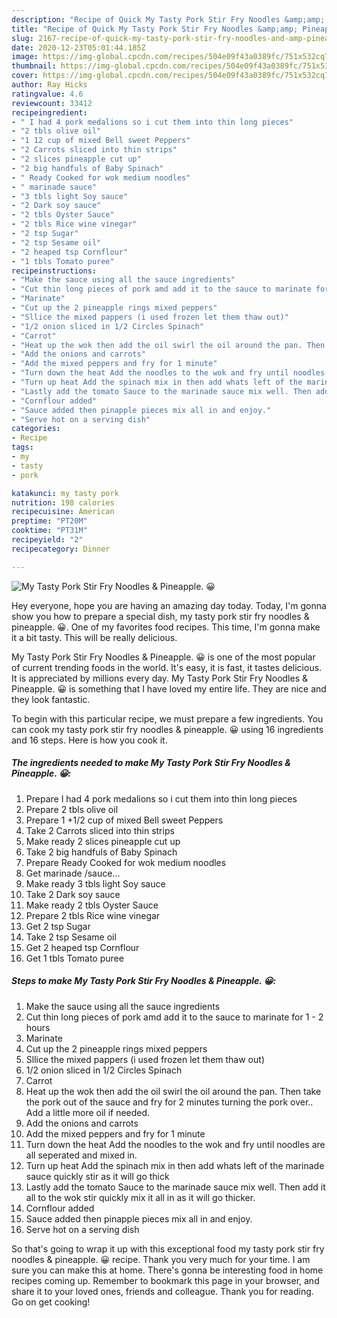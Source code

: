 ```yaml
---
description: "Recipe of Quick My Tasty Pork Stir Fry Noodles &amp;amp; Pineapple. 😀"
title: "Recipe of Quick My Tasty Pork Stir Fry Noodles &amp;amp; Pineapple. 😀"
slug: 2167-recipe-of-quick-my-tasty-pork-stir-fry-noodles-and-amp-pineapple
date: 2020-12-23T05:01:44.185Z
image: https://img-global.cpcdn.com/recipes/504e09f43a0389fc/751x532cq70/my-tasty-pork-stir-fry-noodles-pineapple-😀-recipe-main-photo.jpg
thumbnail: https://img-global.cpcdn.com/recipes/504e09f43a0389fc/751x532cq70/my-tasty-pork-stir-fry-noodles-pineapple-😀-recipe-main-photo.jpg
cover: https://img-global.cpcdn.com/recipes/504e09f43a0389fc/751x532cq70/my-tasty-pork-stir-fry-noodles-pineapple-😀-recipe-main-photo.jpg
author: Ray Hicks
ratingvalue: 4.6
reviewcount: 33412
recipeingredient:
- " I had 4 pork medalions so i cut them into thin long pieces"
- "2 tbls olive oil"
- "1 12 cup of mixed Bell sweet Peppers"
- "2 Carrots sliced into thin strips"
- "2 slices pineapple cut up"
- "2 big handfuls of Baby Spinach"
- " Ready Cooked for wok medium noodles"
- " marinade sauce"
- "3 tbls light Soy sauce"
- "2 Dark soy sauce"
- "2 tbls Oyster Sauce"
- "2 tbls Rice wine vinegar"
- "2 tsp Sugar"
- "2 tsp Sesame oil"
- "2 heaped tsp Cornflour"
- "1 tbls Tomato puree"
recipeinstructions:
- "Make the sauce using all the sauce ingredients"
- "Cut thin long pieces of pork amd add it to the sauce to marinate for 1 - 2 hours"
- "Marinate"
- "Cut up the 2 pineapple rings mixed peppers"
- "Sllice the mixed pappers (i used frozen let them thaw out)"
- "1/2 onion sliced in 1/2 Circles Spinach"
- "Carrot"
- "Heat up the wok then add the oil swirl the oil around the pan. Then take the pork out of the sauce and fry for 2 minutes turning the pork over.. Add a little more oil if needed."
- "Add the onions and carrots"
- "Add the mixed peppers and fry for 1 minute"
- "Turn down the heat Add the noodles to the wok and fry until noodles are all seperated and mixed in."
- "Turn up heat Add the spinach mix in then add whats left of the marinade sauce quickly stir as it will go thick"
- "Lastly add the tomato Sauce to the marinade sauce mix well. Then add it all to the wok stir quickly mix it all in as it will go thicker."
- "Cornflour added"
- "Sauce added then pinapple pieces mix all in and enjoy."
- "Serve hot on a serving dish"
categories:
- Recipe
tags:
- my
- tasty
- pork

katakunci: my tasty pork 
nutrition: 198 calories
recipecuisine: American
preptime: "PT20M"
cooktime: "PT31M"
recipeyield: "2"
recipecategory: Dinner

---
```



![My Tasty Pork Stir Fry Noodles &amp; Pineapple. 😀](https://img-global.cpcdn.com/recipes/504e09f43a0389fc/751x532cq70/my-tasty-pork-stir-fry-noodles-pineapple-😀-recipe-main-photo.jpg)

Hey everyone, hope you are having an amazing day today. Today, I'm gonna show you how to prepare a special dish, my tasty pork stir fry noodles &amp; pineapple. 😀. One of my favorites food recipes. This time, I'm gonna make it a bit tasty. This will be really delicious.

My Tasty Pork Stir Fry Noodles &amp; Pineapple. 😀 is one of the most popular of current trending foods in the world. It's easy, it is fast, it tastes delicious. It is appreciated by millions every day. My Tasty Pork Stir Fry Noodles &amp; Pineapple. 😀 is something that I have loved my entire life. They are nice and they look fantastic.




To begin with this particular recipe, we must prepare a few ingredients. You can cook my tasty pork stir fry noodles &amp; pineapple. 😀 using 16 ingredients and 16 steps. Here is how you cook it.

<!--inarticleads1-->

##### The ingredients needed to make My Tasty Pork Stir Fry Noodles &amp; Pineapple. 😀:

1. Prepare  I had 4 pork medalions so i cut them into thin long pieces
1. Prepare 2 tbls olive oil
1. Prepare 1 +1/2 cup of mixed Bell sweet Peppers
1. Take 2 Carrots sliced into thin strips
1. Make ready 2 slices pineapple cut up
1. Take 2 big handfuls of Baby Spinach
1. Prepare  Ready Cooked for wok medium noodles
1. Get  marinade /sauce...
1. Make ready 3 tbls light Soy sauce
1. Take 2 Dark soy sauce
1. Make ready 2 tbls Oyster Sauce
1. Prepare 2 tbls Rice wine vinegar
1. Get 2 tsp Sugar
1. Take 2 tsp Sesame oil
1. Get 2 heaped tsp Cornflour
1. Get 1 tbls Tomato puree




<!--inarticleads2-->

##### Steps to make My Tasty Pork Stir Fry Noodles &amp; Pineapple. 😀:

1. Make the sauce using all the sauce ingredients
1. Cut thin long pieces of pork amd add it to the sauce to marinate for 1 - 2 hours
1. Marinate
1. Cut up the 2 pineapple rings mixed peppers
1. Sllice the mixed pappers (i used frozen let them thaw out)
1. 1/2 onion sliced in 1/2 Circles Spinach
1. Carrot
1. Heat up the wok then add the oil swirl the oil around the pan. Then take the pork out of the sauce and fry for 2 minutes turning the pork over.. Add a little more oil if needed.
1. Add the onions and carrots
1. Add the mixed peppers and fry for 1 minute
1. Turn down the heat Add the noodles to the wok and fry until noodles are all seperated and mixed in.
1. Turn up heat Add the spinach mix in then add whats left of the marinade sauce quickly stir as it will go thick
1. Lastly add the tomato Sauce to the marinade sauce mix well. Then add it all to the wok stir quickly mix it all in as it will go thicker.
1. Cornflour added
1. Sauce added then pinapple pieces mix all in and enjoy.
1. Serve hot on a serving dish




So that's going to wrap it up with this exceptional food my tasty pork stir fry noodles &amp; pineapple. 😀 recipe. Thank you very much for your time. I am sure you can make this at home. There's gonna be interesting food in home recipes coming up. Remember to bookmark this page in your browser, and share it to your loved ones, friends and colleague. Thank you for reading. Go on get cooking!

